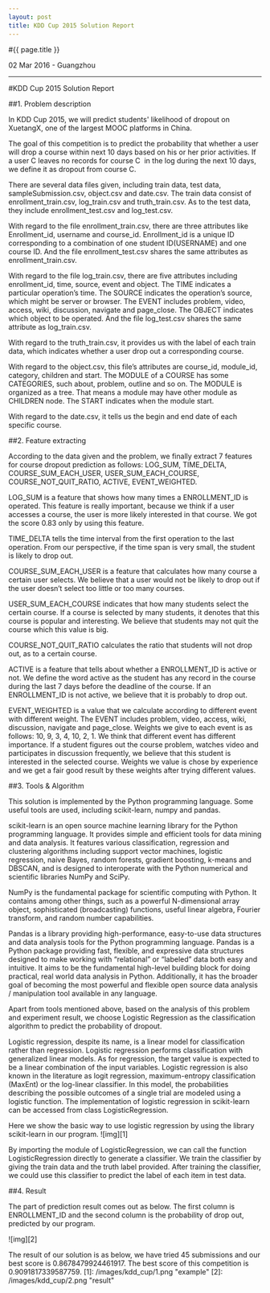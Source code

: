 ```yaml
---
layout: post
title: KDD Cup 2015 Solution Report 
---
```


#{{ page.title }}  
<p class="meta">02 Mar 2016 - Guangzhou</p> 

---

#KDD Cup 2015 Solution Report

##1. Problem description

In KDD Cup 2015, we will predict students'  likelihood of dropout on XuetangX, one of the largest MOOC platforms in China. 

The goal of this competition is to predict the probability that whether a user will drop a course within next 10 days based on his or her prior activities. If a user C leaves no records for course C  in the log during the next 10 days, we define it as dropout from course C.

There are several data files given, including train data, test data, sampleSubmission.csv, object.csv  and date.csv. The train data consist of enrollment\_train.csv, log\_train.csv and truth\_train.csv. As to the test data, they include enrollment\_test.csv and log_test.csv.

With regard to the file enrollment\_train.csv, there are three attributes like Enrollment\_id, username and course\_id. Enrollment\_id is a unique ID corresponding to a combination of one student ID(USERNAME) and one course ID. And the file enrollment\_test.csv shares the same attributes as enrollment_train.csv.    

With regard to the file log\_train.csv, there are five attributes including enrollment\_id, time, source, event and object. The TIME indicates a particular operation’s time. The SOURCE indicates the operation’s source, which might be server or browser. The EVENT includes problem, video, access, wiki, discussion, navigate and page\_close. The OBJECT indicates which object to be operated.  And the file log\_test.csv shares the same attribute as log\_train.csv.

With regard to the truth\_train.csv, it provides us with the label of each train data, which indicates whether a user drop out a corresponding course.

With regard to the object.csv, this file’s attributes are course\_id, module\_id, category, children and start. The MODULE of a COURSE has some CATEGORIES, such about, problem, outline and so on. The MODULE is organized as a tree. That means a module may have other module as CHILDREN node. The START indicates when the module start.

With regard to the date.csv, it tells us the begin and end date of each specific course.

##2. Feature extracting

According to the data given and the problem, we finally extract 7 features for course dropout prediction as follows: LOG\_SUM, TIME\_DELTA, COURSE\_SUM\_EACH\_USER, USER\_SUM\_EACH\_COURSE, COURSE\_NOT\_QUIT\_RATIO, ACTIVE, EVENT\_WEIGHTED.

LOG\_SUM is a feature that shows how many times a ENROLLMENT\_ID is operated. This feature is really important, because we think if a user accesses a course, the user is more likely interested in that course. We got the score 0.83 only by using this feature.

TIME\_DELTA tells the time interval from the first operation to the last operation. From our perspective, if the time span is very small, the student is likely to drop out.

COURSE\_SUM\_EACH\_USER is a feature that calculates how many course a certain user selects.  We believe that a user would not  be likely to drop out if the user doesn’t select too little or too many courses.

USER\_SUM\_EACH\_COURSE indicates that how many students select the certain course. If a course is selected by many students, it denotes that this course is popular and interesting. We believe that students may not quit the course which this value is big.

COURSE\_NOT\_QUIT\_RATIO calculates the ratio that students will not drop out, as to a certain course.

ACTIVE is a feature that tells about whether a ENROLLMENT\_ID is active or not. We define the word active as the student has any record in the course during the last 7 days before the deadline of the course. If an ENROLLMENT\_ID is not active, we believe that it is probably to drop out.

EVENT\_WEIGHTED is a value that we calculate according to different event with different weight. The EVENT includes problem, video, access, wiki, discussion, navigate and page\_close. Weights we give to each event is as follows: 10, 9, 3, 4, 10, 2, 1. We think that different event has different importance. If a student figures out the course problem, watches video and participates in discussion frequently, we believe that this student is interested in the selected course. Weights we value is chose by experience and we get a fair good result by these weights after trying different values.

##3. Tools & Algorithm
 
This solution is implemented by the Python programming language.  Some useful tools are used, including scikit-learn, numpy and pandas.

scikit-learn  is an open source machine learning library for the Python programming language. It provides simple and efficient tools for data mining and data analysis. It features various classification, regression and clustering algorithms including support vector machines, logistic regression, naive Bayes, random forests, gradient boosting, k-means and DBSCAN, and is designed to interoperate with the Python numerical and scientific libraries NumPy and SciPy.

NumPy is the fundamental package for scientific computing with Python. It contains among other things, such as a powerful N-dimensional array object, sophisticated (broadcasting) functions, useful linear algebra, Fourier transform, and random number capabilities.

Pandas is a library providing high-performance, easy-to-use data structures and data analysis tools for the Python programming language. Pandas is a Python package providing fast, flexible, and expressive data structures designed to make working with “relational” or “labeled” data both easy and intuitive. It aims to be the fundamental high-level building block for doing practical, real world data analysis in Python. Additionally, it has the broader goal of becoming the most powerful and flexible open source data analysis / manipulation tool available in any language.

Apart from tools mentioned above, based on the analysis of this problem and experiment result, we choose Logistic Regression as the classification algorithm to predict the probability of dropout.  

Logistic regression, despite its name, is a linear model for classification rather than regression.  Logistic regression performs classification with generalized linear models. As for regression, the target value is expected to be a linear combination of the input variables. Logistic regression is also known in the literature as logit regression, maximum-entropy classification (MaxEnt) or the log-linear classifier. In this model, the probabilities describing the possible outcomes of a single trial are modeled using a logistic function.  The implementation of logistic regression in scikit-learn can be accessed from class LogisticRegression.   

Here we show the basic way to use logistic regression by using the library scikit-learn in our program. 
![img][1]

By importing the module of LogisticRegression, we can call the function LogisticRegression directly to generate a classifier. We train the classifier by giving the train data and the truth label provided. After training the classifier, we could use this classifier to predict the label of each item in test data.


##4. Result

The part of prediction result comes out as below. The first column is ENROLLMENT\_ID and the second column is the probability of drop out, predicted by our program.

![img][2]

The result of our solution is as below, we have tried 45 submissions and our best score is 0.8678479924461917.  The best score of this competition is 0.9091817339587759. 
[1]: /images/kdd_cup/1.png "example"
[2]: /images/kdd_cup/2.png "result"
